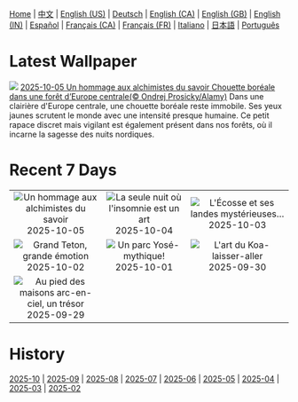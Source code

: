 [Home](../README.md) | [中文](zh-CN.md) | [English (US)](en-US.md) | [Deutsch](de-DE.md) | [English (CA)](en-CA.md) | [English (GB)](en-GB.md) | [English (IN)](en-IN.md) | [Español](es-ES.md) | [Français (CA)](fr-CA.md) | [Français (FR)](fr-FR.md) | [Italiano](it-IT.md) | [日本語](ja-JP.md) | [Português](pt-BR.md)

# Latest Wallpaper
![](https://www.bing.com/th?id=OHR.TeacherOwl_FR-CA5450813824_UHD.jpg)
[2025-10-05 Un hommage aux alchimistes du savoir Chouette boréale dans une forêt d’Europe centrale(© Ondrej Prosicky/Alamy)](https://www.bing.com/th?id=OHR.TeacherOwl_FR-CA5450813824_UHD.jpg)
Dans une clairière d'Europe centrale, une chouette boréale reste immobile. Ses yeux jaunes scrutent le monde avec une intensité presque humaine. Ce petit rapace discret mais vigilant est également présent dans nos forêts, où il incarne la sagesse des nuits nordiques.

# Recent 7 Days
|  |  |  |
|:---:|:---:|:---:|
| ![](https://www.bing.com/th?id=OHR.TeacherOwl_FR-CA5450813824_400x240.jpg "Un hommage aux alchimistes du savoir") 2025-10-05 | ![](https://www.bing.com/th?id=OHR.InsideOutNB_FR-CA5265996893_400x240.jpg "La seule nuit où l'insomnie est un art") 2025-10-04 | ![](https://www.bing.com/th?id=OHR.SkyeHeather_FR-CA5322356431_400x240.jpg "L'Écosse et ses landes mystérieuses…") 2025-10-03 |
| ![](https://www.bing.com/th?id=OHR.OxbowBend_FR-CA6912917825_400x240.jpg "Grand Teton, grande émotion") 2025-10-02 | ![](https://www.bing.com/th?id=OHR.YosemiteClark_FR-CA6784551281_400x240.jpg "Un parc Yosé-mythique!") 2025-10-01 | ![](https://www.bing.com/th?id=OHR.EucalyptusKoala_FR-CA6615119470_400x240.jpg "L'art du Koa-laisser-aller") 2025-09-30 |
| ![](https://www.bing.com/th?id=OHR.HoutenHouses_FR-CA6391833145_400x240.jpg "Au pied des maisons arc-en-ciel, un trésor") 2025-09-29 |  |  |

# History
[2025-10](../archives/wallpaper/fr-CA/w_2025_10.md) | [2025-09](../archives/wallpaper/fr-CA/w_2025_09.md) | [2025-08](../archives/wallpaper/fr-CA/w_2025_08.md) | [2025-07](../archives/wallpaper/fr-CA/w_2025_07.md) | [2025-06](../archives/wallpaper/fr-CA/w_2025_06.md) | [2025-05](../archives/wallpaper/fr-CA/w_2025_05.md) | [2025-04](../archives/wallpaper/fr-CA/w_2025_04.md) | [2025-03](../archives/wallpaper/fr-CA/w_2025_03.md) | [2025-02](../archives/wallpaper/fr-CA/w_2025_02.md)
